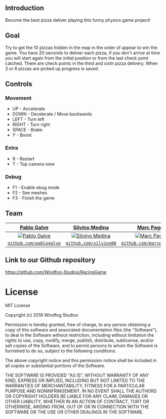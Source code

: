 ﻿## Introduction
Become the best pizza deliver playing this funny physics game project!

## Goal
Try to get the 10 pizzas hidden in the map in the order of appear to win the game. 
You have 20 seconds to deliver each pizza, if you don't arrive at time you will start again from the initial position or from the last check point catched.
There are check points in the third and sixth pizza delivery.
When 3 or 6 pizzas are picked up progress is saved. 

## Controls
### Movement
* UP - Accelerate
* DOWN - Decelerate / Move backwards 
* LEFT - Turn left
* RIGHT - Turn right
* SPACE - Brake
* Y - Boost

### Extra
* R - Restart 
* T - Top camera view

### Debug
* F1 - Enable ebug mode
* F2 - See meshes
* F3 - Finish the game
 
## Team
| <a href="https://github.com/pablogalve" target="_blank">**Pablo Galve**</a> | <a href="https://github.com/silvino00" target="_blank">**Silvino Medina**</a> | <a href="https://github.com/marcpages2020" target="_blank">**Marc Pagès**</a> |
| :---: |:---:| :---:|
| [![Pablo Galve](https://avatars1.githubusercontent.com/u/30580652?s=400&v=4)](https://github.com/pablogalve)    | [![Silvino Medina](https://avatars1.githubusercontent.com/u/47743896?s=400&v=4)](https://github.com/silvino00) | [![Marc Pagès](https://avatars3.githubusercontent.com/u/47534017?s=400&v=4)](https://github.com/marcpages2020)  |
| <a href="https://github.com/pablogalve" target="_blank">`github.com/pablogalve`</a> | <a href="https://github.com/silvino00" target="_blank">`github.com/silvino00`</a> | <a href="https://github.com/marcpages2020" target="_blank">`github.com/marcpages2020`</a> |

## Link to our Github repository
https://github.com/Windfog-Studios/RacingGame

# License
MIT License

Copyright (c) 2019 Windfog Studios

Permission is hereby granted, free of charge, to any person obtaining a copy
of this software and associated documentation files (the "Software"), to deal
in the Software without restriction, including without limitation the rights
to use, copy, modify, merge, publish, distribute, sublicense, and/or sell
copies of the Software, and to permit persons to whom the Software is
furnished to do so, subject to the following conditions:

The above copyright notice and this permission notice shall be included in all
copies or substantial portions of the Software.

THE SOFTWARE IS PROVIDED "AS IS", WITHOUT WARRANTY OF ANY KIND, EXPRESS OR
IMPLIED, INCLUDING BUT NOT LIMITED TO THE WARRANTIES OF MERCHANTABILITY,
FITNESS FOR A PARTICULAR PURPOSE AND NONINFRINGEMENT. IN NO EVENT SHALL THE
AUTHORS OR COPYRIGHT HOLDERS BE LIABLE FOR ANY CLAIM, DAMAGES OR OTHER
LIABILITY, WHETHER IN AN ACTION OF CONTRACT, TORT OR OTHERWISE, ARISING FROM,
OUT OF OR IN CONNECTION WITH THE SOFTWARE OR THE USE OR OTHER DEALINGS IN THE
SOFTWARE.
